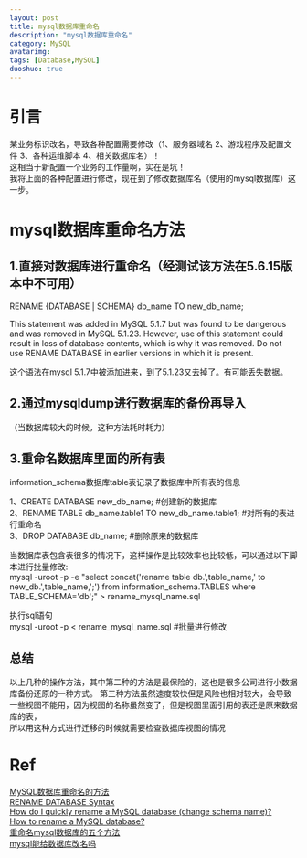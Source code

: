 ```yaml
---
layout: post
title: mysql数据库重命名
description: "mysql数据库重命名"
category: MySQL
avatarimg:
tags: [Database,MySQL]
duoshuo: true
---
```


# 引言
某业务标识改名，导致各种配置需要修改（1、服务器域名 2、游戏程序及配置文件 3、各种运维脚本 4、相关数据库名）！  
这相当于新配置一个业务的工作量啊，实在是坑！  
我将上面的各种配置进行修改，现在到了修改数据库名（使用的mysql数据库）这一步。

# mysql数据库重命名方法
## 1.直接对数据库进行重命名（经测试该方法在5.6.15版本中不可用）
> 
RENAME {DATABASE | SCHEMA} db_name TO new_db_name;

>
This statement was added in MySQL 5.1.7 but was found to be dangerous and was removed in MySQL 5.1.23. 
However, use of this statement could result in loss of database contents, which is why it was removed. 
Do not use RENAME DATABASE in earlier versions in which it is present.

这个语法在mysql 5.1.7中被添加进来，到了5.1.23又去掉了。有可能丢失数据。

## 2.通过mysqldump进行数据库的备份再导入
（当数据库较大的时候，这种方法耗时耗力）

## 3.重命名数据库里面的所有表

information_schema数据库table表记录了数据库中所有表的信息

> 
1、CREATE DATABASE new_db_name;  #创建新的数据库  
2、RENAME TABLE db_name.table1 TO new_db_name.table1;   #对所有的表进行重命名  
3、DROP DATABASE db_name;            #删除原来的数据库  

>
当数据库表包含表很多的情况下，这样操作是比较效率也比较低，可以通过以下脚本进行批量修改:  
mysql -uroot -p -e "select concat('rename table db.',table_name,' to new_db.',table_name,';') from information_schema.TABLES where TABLE_SCHEMA='db';" > rename_mysql_name.sql

> 
执行sql语句  
mysql -uroot -p < rename_mysql_name.sql   #批量进行修改


## 总结

>
以上几种的操作方法，其中第二种的方法是最保险的，这也是很多公司进行小数据库备份还原的一种方式。
第三种方法虽然速度较快但是风险也相对较大，会导致一些视图不能用，因为视图的名称虽然变了，但是视图里面引用的表还是原来数据库的表，  
所以用这种方式进行迁移的时候就需要检查数据库视图的情况


# Ref
[MySQL数据库重命名的方法](http://blog.itpub.net/12679300/viewspace-1699283/)  
[RENAME DATABASE Syntax](https://dev.mysql.com/doc/refman/5.1/en/rename-database.html)  
[How do I quickly rename a MySQL database (change schema name)?](http://stackoverflow.com/questions/67093/how-do-i-quickly-rename-a-mysql-database-change-schema-name)  
[How to rename a MySQL database?](http://serverfault.com/questions/195221/how-to-rename-a-mysql-database)  
[重命名mysql数据库的五个方法](http://www.weste.net/2013/3-26/89895.html)  
[mysql能给数据库改名吗](http://www.itpub.net/thread-1408727-1-1.html)  


